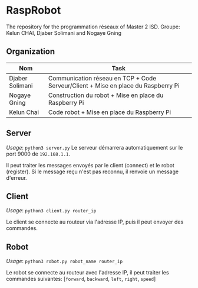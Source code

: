 # RaspRobot
The repository for the programmation réseaux of Master 2 ISD. Groupe: Kelun CHAI, Djaber Solimani and Nogaye Gning

## Organization
| Nom | Task |
| ---- | ---- |
| Djaber Solimani | Communication réseau en TCP + Code Serveur/Client + Mise en place du Raspberry Pi|
| Nogaye Gning | Construction du robot + Mise en place du Raspberry Pi |
| Kelun Chai | Code robot + Mise en place du Raspberry Pi |

## Server
*Usage*: `python3 server.py`
Le serveur démarrera automatiquement sur le port 9000 de `192.168.1.1`. 

Il peut traiter les messages envoyés par le client (connect) et le robot (register). Si le message reçu n'est pas reconnu, il renvoie un message d'erreur.
## Client
*Usage*: `python3 client.py router_ip`

Le client se connecte au routeur via l'adresse IP, puis il peut envoyer des commandes.
## Robot
*Usage*: `python3 robot.py robot_name router_ip`

Le robot se connecte au routeur avec l'adresse IP, il peut traiter les commandes suivantes: [`forward`, `backward`, `left`, `right`, `speed`]
